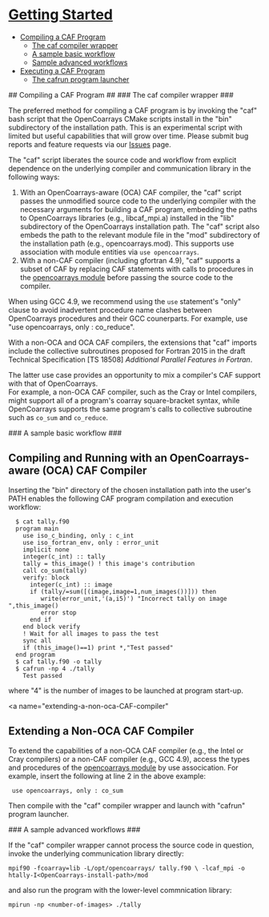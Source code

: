 [This document is formatted with GitHub-Flavored Markdown.                       ]:# 
[For better viewing, including hyperlinks, read it online at                     ]:# 
[https://github.com/sourceryinstitute/opencoarrays/blob/master/GETTING_STARTED.md]:#

# [Getting Started](#getting-started) #

 *  [Compiling a CAF Program]
     * [The caf compiler wrapper]
     * [A sample basic workflow]
     * [Sample advanced workflows]
 *  [Executing a CAF Program]
     * [The cafrun program launcher]

<a name="compiling-a-caf-program">
## Compiling a CAF Program ##
</a>

<a name="the-caf-compiler-wrapper">
### The caf compiler wrapper ###
</a> 

The preferred method for compiling a CAF program is by invoking the "caf" bash script 
that the OpenCoarrays CMake scripts install in the "bin" subdirectory of the installation
path. This is an experimental script with limited but useful capabilities that will 
grow over time.  Please submit bug reports and feature requests via our [Issues] page.

The "caf" script liberates the source code and workflow from explicit dependence on the
underlying compiler and communication library in the following ways: 

1. With an OpenCoarrays-aware (OCA) CAF compiler, the "caf" script passes the unmodified
   source code to the underlying compiler with the necessary arguments for building a 
   CAF program, embedding the paths to OpenCoarrays libraries (e.g., libcaf_mpi.a) installed 
   in the "lib" subdirectory of the OpenCoarrays installation path.  The "caf" script also 
   embeds the path to the relevant module file in the "mod" subdirectory of the installation
   path (e.g., opencoarrays.mod).  This supports use association with module entities via
   ``use opencoarrays``.
2. With a non-CAF compiler (including gfortran 4.9), "caf" supports a subset of CAF by 
   replacing CAF statements with calls to procedures in the [opencoarrays module] before
   passing the source code to the compiler.  

When using GCC 4.9, we recommend using the `use` statement's "only" clause to
avoid inadvertent procedure name clashes between OpenCoarrays procedures and their 
GCC counerparts.  For example, use "use opencoarrays, only : co_reduce".

With a non-OCA and OCA CAF compilers, the extensions that "caf" imports include the collective
subroutines proposed for Fortran 2015 in the draft Technical Specification [TS 18508]
_Additional Parallel Features in Fortran_.

The latter use case provides an opportunity to mix a compiler's CAF support with that of OpenCoarrays.  
For example, a non-OCA CAF compiler, such as the Cray or Intel compilers, might support all of a 
program's coarray square-bracket syntax, while OpenCoarrays supports the same program's calls to 
collective subroutine such as `co_sum` and `co_reduce`.

<a name="a-sample-basic-workflow">
### A sample basic workflow ###
</a>

## Compiling and Running with an OpenCoarrays-aware (OCA) CAF Compiler</a> ##

Inserting the "bin" directory of the chosen installation path into the user's PATH enables the following
CAF program compilation and execution workflow:

      $ cat tally.f90 
      program main
        use iso_c_binding, only : c_int
        use iso_fortran_env, only : error_unit
        implicit none
        integer(c_int) :: tally
        tally = this_image() ! this image's contribution 
        call co_sum(tally)
        verify: block
          integer(c_int) :: image
          if (tally/=sum([(image,image=1,num_images())])) then
             write(error_unit,'(a,i5)') "Incorrect tally on image ",this_image()
             error stop
          end if
        end block verify
        ! Wait for all images to pass the test
        sync all 
        if (this_image()==1) print *,"Test passed"
      end program
      $ caf tally.f90 -o tally
      $ cafrun -np 4 ./tally
        Test passed

where "4" is the number of images to be launched at program start-up.

<a name="extending-a-non-oca-CAF-compiler"
## Extending a Non-OCA CAF Compiler</a> ##

To extend the capabilities of a non-OCA CAF compiler (e.g., the Intel or Cray compilers) 
or a non-CAF compiler (e.g., GCC 4.9), access the types and procedures of the 
[opencoarrays module] by use assocication.  For example, insert the following at line 2
in the above example:

     use opencoarrays, only : co_sum

Then compile with the "caf" compiler wrapper and launch with "cafrun" program launcher.

<a name="sample-advanced-workflow">
### A sample advanced workflows</a> ###

If the "caf" compiler wrapper cannot process the source code in question, invoke
the underlying communication library directly:

    mpif90 -fcoarray=lib -L/opt/opencoarrays/ tally.f90 \ -lcaf_mpi -o htally-I<OpenCoarrays-install-path>/mod

and also run the program with the lower-level commnication library:

    mpirun -np <number-of-images> ./tally


[Sourcery Store]: http://www.sourceryinstitute.org/store
[Virtualbox]: http://www.virtualbox.org
[Issues]: https://github.com/sourceryinstitute/opencoarrays/issues
[opencoarrays module]: ./src/extensions/opencoarrays.F90
[GCC]: http://gcc.gnu.org
[TS18508 Additional Parallel Features in Fortran]: http://isotc.iso.org/livelink/livelink?func=ll&objId=17181227&objAction=Open
[The caf compiler wrapper]: #the-caf-compiler-wrapper
[The cafrun program launcher]: #the-cafrun-program-launcher
[Compiling a CAF Program]: #compiling-a-caf-program
[A sample basic workflow]: #a-sample-basic-workflow
[Sample advanced workflows]: #sample-advanced-workflows
[Executing a CAF program]: #executing-a-caf-program
